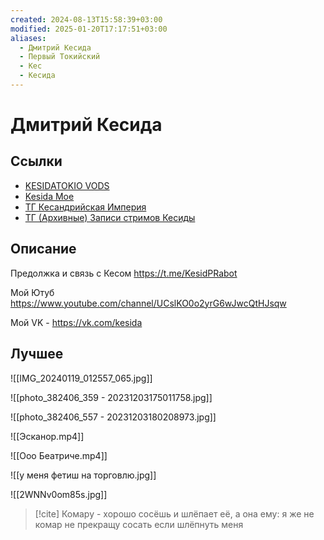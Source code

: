 ```yaml
---
created: 2024-08-13T15:58:39+03:00
modified: 2025-01-20T17:17:51+03:00
aliases:
  - Дмитрий Кесида
  - Первый Токийский
  - Кес
  - Кесида
---
```


# Дмитрий Кесида

## Ссылки

 - [KESIDATOKIO VODS](https://yo8z6gv.github.io)
 - [Kesida Moe](https://onikes.ru)
 - [ТГ Кесандрийская Империя](https://t.me/tokioshow)
 - [ТГ (Архивные) Записи стримов Кесиды](https://t.me/+lY2Ze1l4z8UzMTIy)

## Описание

Предолжка и связь с Кесом https://t.me/KesidPRabot

Мой Ютуб https://www.youtube.com/channel/UCslKO0o2yrG6wJwcQtHJsqw

Мой VK - https://vk.com/kesida

## Лучшее

![[IMG_20240119_012557_065.jpg]]

![[photo_382406_359 - 20231203175011758.jpg]]

![[photo_382406_557 - 20231203180208973.jpg]]

![[Эсканор.mp4]]

![[Ооо Беатриче.mp4]]

![[у меня фетиш на торговлю.jpg]]

![[2WNNv0om85s.jpg]]

> [!cite] Комару - хорошо сосёшь и шлёпает её, а она ему: я же не комар не прекращу сосать если шлёпнуть меня